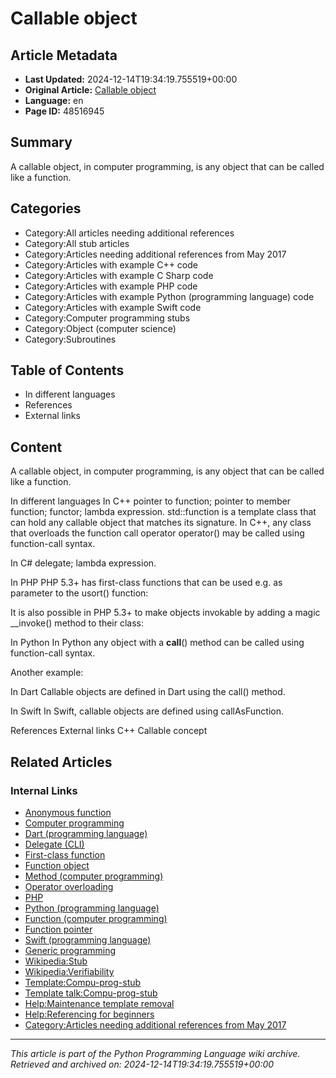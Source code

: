 # Callable object

## Article Metadata

- **Last Updated:** 2024-12-14T19:34:19.755519+00:00
- **Original Article:** [Callable object](https://en.wikipedia.org/wiki/Callable_object)
- **Language:** en
- **Page ID:** 48516945

## Summary

A callable object, in computer programming, is any object that can be called like a function.

## Categories

- Category:All articles needing additional references
- Category:All stub articles
- Category:Articles needing additional references from May 2017
- Category:Articles with example C++ code
- Category:Articles with example C Sharp code
- Category:Articles with example PHP code
- Category:Articles with example Python (programming language) code
- Category:Articles with example Swift code
- Category:Computer programming stubs
- Category:Object (computer science)
- Category:Subroutines

## Table of Contents

- In different languages
- References
- External links

## Content

A callable object, in computer programming, is any object that can be called like a function.

In different languages
In C++
pointer to function;
pointer to member function;
functor;
lambda expression.
std::function is a template class that can hold any callable object that matches its signature.
In C++, any class that overloads the function call operator operator() may be called using function-call syntax.

In C#
delegate;
lambda expression.

In PHP
PHP 5.3+ has first-class functions that can be used e.g. as parameter to the usort() function:

It is also possible in PHP 5.3+ to make objects invokable by adding a magic __invoke() method to their class:

In Python
In Python any object with a __call__() method can be called using function-call syntax.

Another example:

In Dart
Callable objects are defined in Dart using the call() method.

In Swift
In Swift, callable objects are defined using callAsFunction.

References
External links
C++ Callable concept

## Related Articles

### Internal Links

- [Anonymous function](https://en.wikipedia.org/wiki/Anonymous_function)
- [Computer programming](https://en.wikipedia.org/wiki/Computer_programming)
- [Dart (programming language)](https://en.wikipedia.org/wiki/Dart_(programming_language))
- [Delegate (CLI)](https://en.wikipedia.org/wiki/Delegate_(CLI))
- [First-class function](https://en.wikipedia.org/wiki/First-class_function)
- [Function object](https://en.wikipedia.org/wiki/Function_object)
- [Method (computer programming)](https://en.wikipedia.org/wiki/Method_(computer_programming))
- [Operator overloading](https://en.wikipedia.org/wiki/Operator_overloading)
- [PHP](https://en.wikipedia.org/wiki/PHP)
- [Python (programming language)](https://en.wikipedia.org/wiki/Python_(programming_language))
- [Function (computer programming)](https://en.wikipedia.org/wiki/Function_(computer_programming))
- [Function pointer](https://en.wikipedia.org/wiki/Function_pointer)
- [Swift (programming language)](https://en.wikipedia.org/wiki/Swift_(programming_language))
- [Generic programming](https://en.wikipedia.org/wiki/Generic_programming)
- [Wikipedia:Stub](https://en.wikipedia.org/wiki/Wikipedia:Stub)
- [Wikipedia:Verifiability](https://en.wikipedia.org/wiki/Wikipedia:Verifiability)
- [Template:Compu-prog-stub](https://en.wikipedia.org/wiki/Template:Compu-prog-stub)
- [Template talk:Compu-prog-stub](https://en.wikipedia.org/wiki/Template_talk:Compu-prog-stub)
- [Help:Maintenance template removal](https://en.wikipedia.org/wiki/Help:Maintenance_template_removal)
- [Help:Referencing for beginners](https://en.wikipedia.org/wiki/Help:Referencing_for_beginners)
- [Category:Articles needing additional references from May 2017](https://en.wikipedia.org/wiki/Category:Articles_needing_additional_references_from_May_2017)

---
_This article is part of the Python Programming Language wiki archive._
_Retrieved and archived on: 2024-12-14T19:34:19.755519+00:00_